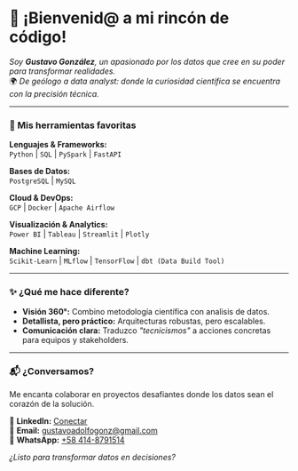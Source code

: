 # 👋 **¡Bienvenid@ a mi rincón de código!**  
*Soy **Gustavo González**, un apasionado por los datos que cree en su poder para transformar realidades.*  
🌍 *De geólogo a data analyst: donde la curiosidad científica se encuentra con la precisión técnica.*  

---

### **🧠 Mis herramientas favoritas**  
**Lenguajes & Frameworks:**  
`Python` | `SQL` | `PySpark` | `FastAPI`  

**Bases de Datos:**  
`PostgreSQL` | `MySQL` 

**Cloud & DevOps:**  
`GCP` | `Docker` | `Apache Airflow`  

**Visualización & Analytics:**  
`Power BI` | `Tableau` | `Streamlit` | `Plotly`  

**Machine Learning:**  
`Scikit-Learn` | `MLflow` | `TensorFlow` | `dbt (Data Build Tool)` 

---

### **✨ ¿Qué me hace diferente?**  
- **Visión 360°:** Combino metodología científica con analisis de datos.  
- **Detallista, pero práctico:** Arquitecturas robustas, pero escalables.  
- **Comunicación clara:** Traduzco *"tecnicismos"* a acciones concretas para equipos y stakeholders.
  
---

### 📬 **¿Conversamos?**  
Me encanta colaborar en proyectos desafiantes donde los datos sean el corazón de la solución.  

🔗 **LinkedIn:** [Conectar](https://linkedin.com/in/tu-perfil)  
📧 **Email:** [gustavoadolfogonz@gmail.com](mailto:gustavoadolfogonz@gmail.com)  
📱 **WhatsApp:** [+58 414-8791514](https://wa.me/584148791514)  

*¿Listo para transformar datos en decisiones?*
